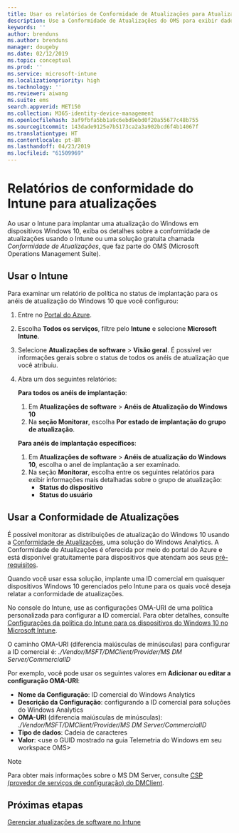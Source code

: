 ```yaml
---
title: Usar os relatórios de Conformidade de Atualizações para Atualizações do Windows no Microsoft Intune | Microsoft Docs
description: Use a Conformidade de Atualizações do OMS para exibir dados de relatório para Atualizações do Windows implantadas com o Intune.
keywords: ''
author: brenduns
ms.author: brenduns
manager: dougeby
ms.date: 02/12/2019
ms.topic: conceptual
ms.prod: ''
ms.service: microsoft-intune
ms.localizationpriority: high
ms.technology: ''
ms.reviewer: aiwang
ms.suite: ems
search.appverid: MET150
ms.collection: M365-identity-device-management
ms.openlocfilehash: 3af9fbfa5bb1a9c6ebd9ebd0f20a55677c48b755
ms.sourcegitcommit: 143dade9125e7b5173ca2a3a902bcd6f4b14067f
ms.translationtype: HT
ms.contentlocale: pt-BR
ms.lasthandoff: 04/23/2019
ms.locfileid: "61509969"
---
```

# <a name="intune-compliance-reports-for-updates"></a>Relatórios de conformidade do Intune para atualizações
Ao usar o Intune para implantar uma atualização do Windows em dispositivos Windows 10, exiba os detalhes sobre a conformidade de atualizações usando o Intune ou uma solução gratuita chamada *Conformidade de Atualizações*, que faz parte do OMS (Microsoft Operations Management Suite).

## <a name="use-intune"></a>Usar o Intune
Para examinar um relatório de política no status de implantação para os anéis de atualização do Windows 10 que você configurou: 
1. Entre no [Portal do Azure](https://portal.azure.com/).
2. Escolha **Todos os serviços**, filtre pelo **Intune** e selecione **Microsoft Intune**.
3. Selecione **Atualizações de software** > **Visão geral**. É possível ver informações gerais sobre o status de todos os anéis de atualização que você atribuiu.
4. Abra um dos seguintes relatórios:  

   **Para todos os anéis de implantação**:
   1. Em **Atualizações de software** > **Anéis de Atualização do Windows 10**
   2. Na **seção Monitorar**, escolha **Por estado de implantação do grupo de atualização**.  

   **Para anéis de implantação específicos**:  

   1. Em **Atualizações de software** > **Anéis de atualização do Windows 10**, escolha o anel de implantação a ser examinado.  
   2. Na seção **Monitorar**, escolha entre os seguintes relatórios para exibir informações mais detalhadas sobre o grupo de atualização:  
      - **Status do dispositivo**  
      - **Status do usuário**  

## <a name="use-update-compliance"></a>Usar a Conformidade de Atualizações
É possível monitorar as distribuições de atualização do Windows 10 usando a [Conformidade de Atualizações](https://technet.microsoft.com/itpro/windows/manage/update-compliance-monitor), uma solução do Windows Analytics. A Conformidade de Atualizações é oferecida por meio do portal do Azure e está disponível gratuitamente para dispositivos que atendam aos seus [pré-requisitos](https://docs.microsoft.com/windows/deployment/update/update-compliance-get-started#update-compliance-prerequisites).  

Quando você usar essa solução, implante uma ID comercial em quaisquer dispositivos Windows 10 gerenciados pelo Intune para os quais você deseja relatar a conformidade de atualizações.  

No console do Intune, use as configurações OMA-URI de uma política personalizada para configurar a ID comercial. Para obter detalhes, consulte [Configurações da política do Intune para os dispositivos do Windows 10 no Microsoft Intune](https://docs.microsoft.com/intune-classic/deploy-use/windows-10-policy-settings-in-microsoft-intune).  

O caminho OMA-URI (diferencia maiúsculas de minúsculas) para configurar a ID comercial é: *./Vendor/MSFT/DMClient/Provider/MS DM Server/CommercialID*  

Por exemplo, você pode usar os seguintes valores em **Adicionar ou editar a configuração OMA-URI**:
- **Nome da Configuração**: ID comercial do Windows Analytics
- **Descrição da Configuração**: configurando a ID comercial para soluções do Windows Analytics
- **OMA-URI** (diferencia maiúsculas de minúsculas): *./Vendor/MSFT/DMClient/Provider/MS DM Server/CommercialID*
- **Tipo de dados**: Cadeia de caracteres
- **Valor**: \<use o GUID mostrado na guia Telemetria do Windows em seu workspace OMS>
 
> [!NOTE]  
> Para obter mais informações sobre o MS DM Server, consulte [CSP (provedor de serviços de configuração) do DMClient]( https://docs.microsoft.com/windows/client-management/mdm/dmclient-csp).

## <a name="next-steps"></a>Próximas etapas
[Gerenciar atualizações de software no Intune](windows-update-for-business-configure.md)

